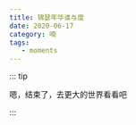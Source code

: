 ```yaml
---
title: 锦瑟年华谁与度
date: 2020-06-17
category: 喃
tags:
   - moments
---
```


::: tip

嗯，结束了，去更大的世界看看吧

:::

<!-- more -->
